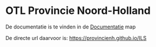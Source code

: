 # OTL Provincie Noord-Holland

De documentatie is te vinden in de [Documentatie](Documentatie) map

De directe url daarvoor is:
https://provincienh.github.io/ILS